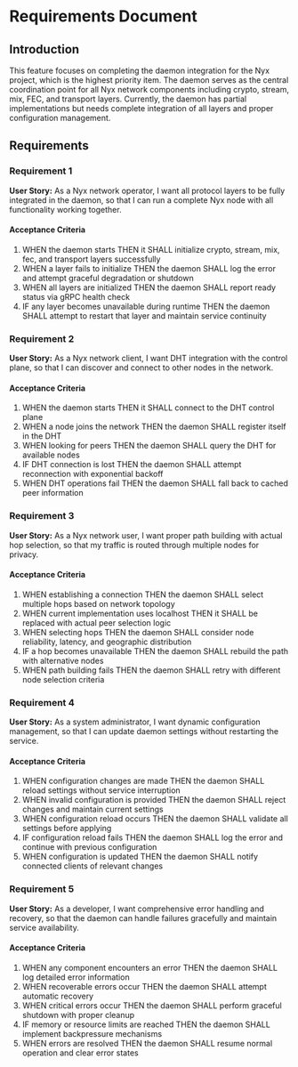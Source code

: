 # Requirements Document

## Introduction

This feature focuses on completing the daemon integration for the Nyx project, which is the highest priority item. The daemon serves as the central coordination point for all Nyx network components including crypto, stream, mix, FEC, and transport layers. Currently, the daemon has partial implementations but needs complete integration of all layers and proper configuration management.

## Requirements

### Requirement 1

**User Story:** As a Nyx network operator, I want all protocol layers to be fully integrated in the daemon, so that I can run a complete Nyx node with all functionality working together.

#### Acceptance Criteria

1. WHEN the daemon starts THEN it SHALL initialize crypto, stream, mix, fec, and transport layers successfully
2. WHEN a layer fails to initialize THEN the daemon SHALL log the error and attempt graceful degradation or shutdown
3. WHEN all layers are initialized THEN the daemon SHALL report ready status via gRPC health check
4. IF any layer becomes unavailable during runtime THEN the daemon SHALL attempt to restart that layer and maintain service continuity

### Requirement 2

**User Story:** As a Nyx network client, I want DHT integration with the control plane, so that I can discover and connect to other nodes in the network.

#### Acceptance Criteria

1. WHEN the daemon starts THEN it SHALL connect to the DHT control plane
2. WHEN a node joins the network THEN the daemon SHALL register itself in the DHT
3. WHEN looking for peers THEN the daemon SHALL query the DHT for available nodes
4. IF DHT connection is lost THEN the daemon SHALL attempt reconnection with exponential backoff
5. WHEN DHT operations fail THEN the daemon SHALL fall back to cached peer information

### Requirement 3

**User Story:** As a Nyx network user, I want proper path building with actual hop selection, so that my traffic is routed through multiple nodes for privacy.

#### Acceptance Criteria

1. WHEN establishing a connection THEN the daemon SHALL select multiple hops based on network topology
2. WHEN current implementation uses localhost THEN it SHALL be replaced with actual peer selection logic
3. WHEN selecting hops THEN the daemon SHALL consider node reliability, latency, and geographic distribution
4. IF a hop becomes unavailable THEN the daemon SHALL rebuild the path with alternative nodes
5. WHEN path building fails THEN the daemon SHALL retry with different node selection criteria

### Requirement 4

**User Story:** As a system administrator, I want dynamic configuration management, so that I can update daemon settings without restarting the service.

#### Acceptance Criteria

1. WHEN configuration changes are made THEN the daemon SHALL reload settings without service interruption
2. WHEN invalid configuration is provided THEN the daemon SHALL reject changes and maintain current settings
3. WHEN configuration reload occurs THEN the daemon SHALL validate all settings before applying
4. IF configuration reload fails THEN the daemon SHALL log the error and continue with previous configuration
5. WHEN configuration is updated THEN the daemon SHALL notify connected clients of relevant changes

### Requirement 5

**User Story:** As a developer, I want comprehensive error handling and recovery, so that the daemon can handle failures gracefully and maintain service availability.

#### Acceptance Criteria

1. WHEN any component encounters an error THEN the daemon SHALL log detailed error information
2. WHEN recoverable errors occur THEN the daemon SHALL attempt automatic recovery
3. WHEN critical errors occur THEN the daemon SHALL perform graceful shutdown with proper cleanup
4. IF memory or resource limits are reached THEN the daemon SHALL implement backpressure mechanisms
5. WHEN errors are resolved THEN the daemon SHALL resume normal operation and clear error states